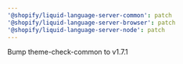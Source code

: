 ```yaml
---
'@shopify/liquid-language-server-common': patch
'@shopify/liquid-language-server-browser': patch
'@shopify/liquid-language-server-node': patch
---
```


Bump theme-check-common to v1.7.1
